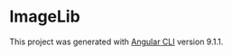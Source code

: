 # ImageLib

This project was generated with [Angular CLI](https://github.com/angular/angular-cli) version 9.1.1.

